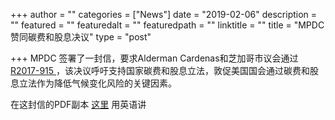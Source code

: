 +++
author = ""
categories = ["News"]
date = "2019-02-06"
description = ""
featured = ""
featuredalt = ""
featuredpath = ""
linktitle = ""
title = "MPDC 赞同碳费和股息决议"
type = "post"

+++
MPDC 签署了一封信，要求Alderman Cardenas和芝加哥市议会通过<a href="https://chicago.councilmatic.org/legislation/r2017-915/"> R2017-915 </a>，该决议呼吁支持国家碳费和股息立法，敦促美国国会通过碳费和股息立法作为降低气候变化风险的关键因素。
 
在这封信的PDF副本 [这里](/pdf/MPDC_Climate_Letter-signed.pdf) 用英语讲

